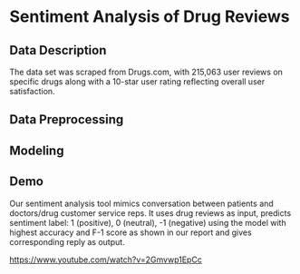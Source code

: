 # Sentiment Analysis of Drug Reviews

## Data Description
The data set was scraped from Drugs.com, with 215,063 user reviews on specific drugs along with a 10-star user rating reflecting overall user satisfaction.

## Data Preprocessing

## Modeling

## Demo
Our sentiment analysis tool mimics conversation between patients and doctors/drug customer service reps. It uses drug reviews as input, predicts sentiment label: 1 (positive), 0 (neutral), -1 (negative) using the model with highest accuracy and F-1 score as shown in our report and gives corresponding reply as output.

https://www.youtube.com/watch?v=2Gmvwp1EpCc
